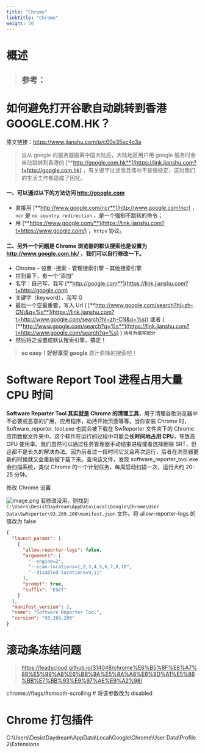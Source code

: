 ```yaml
---
title: "Chrome"
linkTitle: "Chrome"
weight: 20
---
```


# 概述
> 参考：
> -


# 如何避免打开谷歌自动跳转到香港 GOOGLE.COM.HK？

原文链接：<https://www.jianshu.com/p/c00e35ec4c3e>

> 自从 google 的服务器搬离中国大陆后，大陆地区用户用 google 服务时会自动跳转到香港的 [**http://google.com.hk**](https://link.jianshu.com?t=http://google.com.hk) ，有关键字过滤而且偶尔不是很稳定，这对我们的生活工作都造成了困扰。

#### 一、可以通过以下的方法访问 http://google.com

- 直接用 [**http://www.google.com/ncr**](http://www.google.com/ncr) ，`ncr` 是 `no country redirection` ，是一个强制不跳转的命令；
- 用 [**https://www.google.com/**](https://link.jianshu.com?t=https://www.google.com/) ，`https` 协议。

#### 二、另外一个问题是 Chrome 浏览器的默认搜索也是设置为 http://www.google.com.hk/ ，我们可以自行修改一下。

- Chrome – 设置 -搜索 - 管理搜索引擎 – 其他搜索引擎
- 拉到最下，有一个“添加”
- 名字：自己写，我写 [**http://google.com**](https://link.jianshu.com?t=http://google.com)
- 关键字（keyword），我写 G
- 最后一个空最重要，写入 Url ( [**http://www.google.com/search?hl=zh-CN\&q=%s**](https://link.jianshu.com?t=http://www.google.com/search?hl=zh-CN&q=%s)) 或者 ( [**http://www.google.com/search?q=%s**](https://link.jianshu.com?t=http://www.google.com/search?q=%s) ) `括号为填写部分`
- 然后将之设置成默认搜索引擎，搞定！


> **so easy！好好享受 google** 原汁原味的搜索吧！

# Software Report Tool 进程占用大量 CPU 时间

**Software Reporter Tool 其实就是 Chrome 的清理工具**，用于清理谷歌浏览器中不必要或恶意的扩展，应用程序，劫持开始页面等等。当你安装 Chrome 时，Software_reporter_tool.exe 也就会被下载在 SwReporter 文件夹下的 Chrome 应用数据文件夹中。这个软件在运行的过程中可能会**长时间地占用 CPU**，导致高 CPU 使用率。我们虽然可以通过任务管理器手动结束进程或者选择删除 SRT，但这都不是长久的解决办法。因为前者过一段时间它又会再次运行，后者在浏览器更新的时候就又会重新被下载下来。查询该文件，发现 software_reporter_tool.exe 会扫描系统，类似 Chrome 的一个计划任务，每周启动扫描一次，运行大约 20-25 分钟。

修改 Chrome 设置

![image.png](https://notes-learning.oss-cn-beijing.aliyuncs.com/yg65yy/1632309843432-ea1d257f-b402-4181-b0c3-d36c32c32eeb.png)
若修改没用，则找到 `C:\Users\DesistDaydream\AppData\Local\Google\Chrome\User Data\SwReporter\93.269.200\manifest.json` 文件。将 allow-reporter-logs 的值改为 false

```json
{
  "launch_params": [
    {
      "allow-reporter-logs": false,
      "arguments": [
        "--engine=2",
        "--scan-locations=1,2,3,4,5,6,7,8,10",
        "--disabled-locations=9,11"
      ],
      "prompt": true,
      "suffix": "ESET"
    }
  ],
  "manifest_version": 2,
  "name": "Software Reporter Tool",
  "version": "93.269.200"
}
```

# 滚动条冻结问题

> <https://leadscloud.github.io/314048/chrome%E6%B5%8F%E8%A7%88%E5%99%A8%E6%BB%9A%E5%8A%A8%E6%9D%A1%E5%86%BB%E7%BB%93%E9%97%AE%E9%A2%98/>

chrome://flags/#smooth-scrolling # 将该参数改为 disabled

# Chrome 打包插件

C:\Users\DesistDaydream\AppData\Local\Google\Chrome\User Data\Profile 2\Extensions


